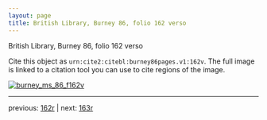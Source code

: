 ```yaml
---
layout: page
title: British Library, Burney 86, folio 162 verso
---
```


British Library, Burney 86, folio 162 verso

Cite this object as `urn:cite2:citebl:burney86pages.v1:162v`.  The full image is linked to a citation tool you can use to cite regions of the image.

[![burney_ms_86_f162v](http://www.homermultitext.org/iipsrv?IIIF=/project/homer/pyramidal/deepzoom/citebl/burney86imgs/v1/burney_ms_86_f162v.tif/full/800,/0/default.jpg)](http://www.homermultitext.org/ict2/?urn=urn:cite2:citebl:burney86imgs.v1:burney_ms_86_f162v) 

---

previous:  [162r](../162r/) | next: [163r](../163r/)